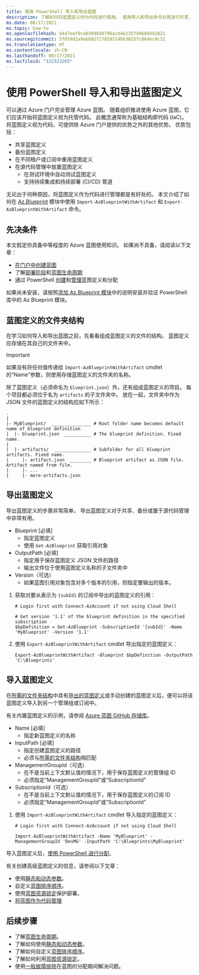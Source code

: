 ```yaml
---
title: 使用 PowerShell 导入和导出蓝图
description: 了解如何将蓝图定义作为代码进行使用。 使用导入和导出命令对其进行共享、源代码管理和管理。
ms.date: 08/17/2021
ms.topic: how-to
ms.openlocfilehash: b4d7eef9ca650d6d8796acb4e235f49889d42821
ms.sourcegitcommit: 5f659d2a9abb92f178103146b38257c864bc8c31
ms.translationtype: HT
ms.contentlocale: zh-CN
ms.lasthandoff: 08/17/2021
ms.locfileid: "122323265"
---
```

# <a name="import-and-export-blueprint-definitions-with-powershell"></a>使用 PowerShell 导入和导出蓝图定义

可以通过 Azure 门户完全管理 Azure 蓝图。 随着组织推进使用 Azure 蓝图，它们应该开始将蓝图定义视为托管代码。 此概念通常称为基础结构即代码 (IaC)。 将蓝图定义视为代码，可提供除 Azure 门户提供的优势之外的其他优势。 优势包括：

- 共享蓝图定义
- 备份蓝图定义
- 在不同租户或订阅中重用蓝图定义
- 在源代码管理中放置蓝图定义
  - 在测试环境中自动测试蓝图定义
  - 支持持续集成和持续部署 (CI/CD) 管道

无论出于何种原因，将蓝图定义作为代码进行管理都是有好处的。 本文介绍了如何在 [Az.Blueprint](https://powershellgallery.com/packages/Az.Blueprint/) 模块中使用 `Import-AzBlueprintWithArtifact` 和 `Export-AzBlueprintWithArtifact` 命令。

## <a name="prerequisites"></a>先决条件

本文假定你具备中等程度的 Azure 蓝图使用知识。 如果尚不具备，请阅读以下文章：

- [在门户中创建蓝图](../create-blueprint-portal.md)
- 了解[部署阶段](../concepts/deployment-stages.md)和[蓝图生命周期](../concepts/lifecycle.md)
- 通过 PowerShell [创建](../create-blueprint-powershell.md)和[管理](./manage-assignments-ps.md)蓝图定义和分配

如果尚未安装，请按照[添加 Az.Blueprint 模块](./manage-assignments-ps.md#add-the-azblueprint-module)中的说明安装并验证 PowerShell 库中的 Az.Blueprint 模块。

## <a name="folder-structure-of-a-blueprint-definition"></a>蓝图定义的文件夹结构

在学习如何导入和导出蓝图之前，先看看组成蓝图定义的文件的结构。 蓝图定义应存储在其自己的文件夹中。

> [!IMPORTANT]
> 如果没有将任何值传递给 `Import-AzBlueprintWithArtifact` cmdlet 的“Name”参数，则使用存储蓝图定义的文件夹的名称。

除了蓝图定义（必须命名为 `blueprint.json`）外，还有组成蓝图定义的项目。 每个项目都必须位于名为 `artifacts` 的子文件夹中。
放在一起，文件夹中作为 JSON 文件的蓝图定义的结构应如下所示：

```text
.
|
|- MyBlueprint/  _______________ # Root folder name becomes default name of blueprint definition
|  |- blueprint.json  __________ # The blueprint definition. Fixed name.
|
|  |- artifacts/  ______________ # Subfolder for all blueprint artifacts. Fixed name.
|     |- artifact.json  ________ # Blueprint artifact as JSON file. Artifact named from file.
|     |- ...
|     |- more-artifacts.json

```

## <a name="export-your-blueprint-definition"></a>导出蓝图定义

导出蓝图定义的步骤非常简单。 导出蓝图定义对于共享、备份或置于源代码管理中非常有用。

- Blueprint [必填]
  - 指定蓝图定义
  - 使用 `Get-AzBlueprint` 获取引用对象
- OutputPath [必填]
  - 指定用于保存蓝图定义 JSON 文件的路径
  - 输出文件位于使用蓝图定义名称的子文件夹中
- Version（可选）
  - 如果蓝图引用对象包含对多个版本的引用，则指定要输出的版本。

1. 获取对要从表示为 `{subId}` 的订阅中导出的蓝图定义的引用：

   ```azurepowershell-interactive
   # Login first with Connect-AzAccount if not using Cloud Shell

   # Get version '1.1' of the blueprint definition in the specified subscription
   $bpDefinition = Get-AzBlueprint -SubscriptionId '{subId}' -Name 'MyBlueprint' -Version '1.1'
   ```

1. 使用 `Export-AzBlueprintWithArtifact` cmdlet 导出指定的蓝图定义：

   ```azurepowershell-interactive
   Export-AzBlueprintWithArtifact -Blueprint $bpDefinition -OutputPath 'C:\Blueprints'
   ```

## <a name="import-your-blueprint-definition"></a>导入蓝图定义

在[所需的文件夹结构](#folder-structure-of-a-blueprint-definition)中具有[导出的蓝图定义](#export-your-blueprint-definition)或手动创建的蓝图定义后，便可以将该蓝图定义导入到另一个管理组或订阅中。

有关内置蓝图定义的示例，请参阅 [Azure 蓝图 GitHub 存储库](https://github.com/Azure/azure-blueprints/tree/master/samples/001-builtins)。

- Name [必填]
  - 指定新蓝图定义的名称
- InputPath [必填]
  - 指定创建蓝图定义的路径
  - 必须与[所需的文件夹结构](#folder-structure-of-a-blueprint-definition)相匹配
- ManagementGroupId（可选）
  - 在不是当前上下文默认值的情况下，用于保存蓝图定义的管理组 ID
  - 必须指定“ManagementGroupId”或“SubscriptionId” 
- SubscriptionId（可选）
  - 在不是当前上下文默认值的情况下，用于保存蓝图定义的订阅 ID
  - 必须指定“ManagementGroupId”或“SubscriptionId” 

1. 使用 `Import-AzBlueprintWithArtifact` cmdlet 导入指定的蓝图定义：

   ```azurepowershell-interactive
   # Login first with Connect-AzAccount if not using Cloud Shell

   Import-AzBlueprintWithArtifact -Name 'MyBlueprint' -ManagementGroupId 'DevMG' -InputPath 'C:\Blueprints\MyBlueprint'
   ```

导入蓝图定义后，[使用 PowerShell 进行分配](./manage-assignments-ps.md#create-blueprint-assignments)。

有关创建高级蓝图定义的信息，请参阅以下文章：

- 使用[静态和动态参数](../concepts/parameters.md)。
- 自定义[蓝图排序顺序](../concepts/sequencing-order.md)。
- 使用[蓝图资源锁定](../concepts/resource-locking.md)保护部署。
- [将蓝图作为代码管理](https://github.com/Azure/azure-blueprints/blob/master/README.md)

## <a name="next-steps"></a>后续步骤

- 了解[蓝图生命周期](../concepts/lifecycle.md)。
- 了解如何使用[静态和动态参数](../concepts/parameters.md)。
- 了解如何自定义[蓝图排序顺序](../concepts/sequencing-order.md)。
- 了解如何利用[蓝图资源锁定](../concepts/resource-locking.md)。
- 使用[一般故障排除](../troubleshoot/general.md)在蓝图的分配期间解决问题。